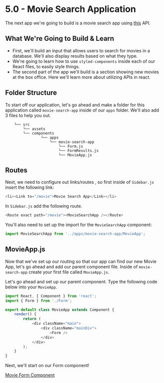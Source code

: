 # 5.0 - Movie Search Application

The next app we're going to build is a movie search app using [this](https://www.themoviedb.org/documentation/api) API.

## What We're Going to Build & Learn

* First, we'll build an input that allows users to search for movies in a database. We'll also display results based on what they type. 
* We're going to learn how to use `styled-components` inside each of our React files, to easily style things.
* The second part of the app we'll build is a section showing new movies at the box office. Here we'll learn more about utilizing APIs in react.

## Folder Structure

To start off our application, let's go ahead and make a folder for this application called `movie-search-app` inside of our `apps` folder. We'll also add 3 files to help you out.

```text
    └── src
        └── assets
        └── components
                └── apps
                    └── movie-search-app
                        └── Form.js
                        └── FormResults.js
                        └── MovieApp.js
```

## Routes

Next, we need to configure out links/routes , so first inside of `Sidebar.js` insert the following link:

```javascript
<li><Link to="/movie">Movie Search App</Link></li>
```

In `Sidebar.js` add the following route.

```javascript
<Route exact path="/movie"><MovieSearchApp /></Route>
```

You'll also need to set up the import for the `MovieSearchApp` component:

```javascript
import MovieSearchApp from '../apps/movie-search-app/MovieApp';
```

## MovieApp.js

Now that we've set up our routing so that our app can find our new Movie App, let's go ahead and add our parent component file. Inside of `movie-search-app` create your first file called `MovieApp.js`.

Let's go ahead and set up our parent component. Type the following code below into your `MovieApp`.

```javascript
import React, { Component } from 'react';
import { Form } from './Form';

export default class MovieApp extends Component {
    render() {
        return (
            <div className="main">
                <div className="mainDiv">
                    <Form />
                </div>
            </div>
        );
    }
}
```

Next, we'll start on our Form component!

[Movie Form Component](5.1-form-component.md)

